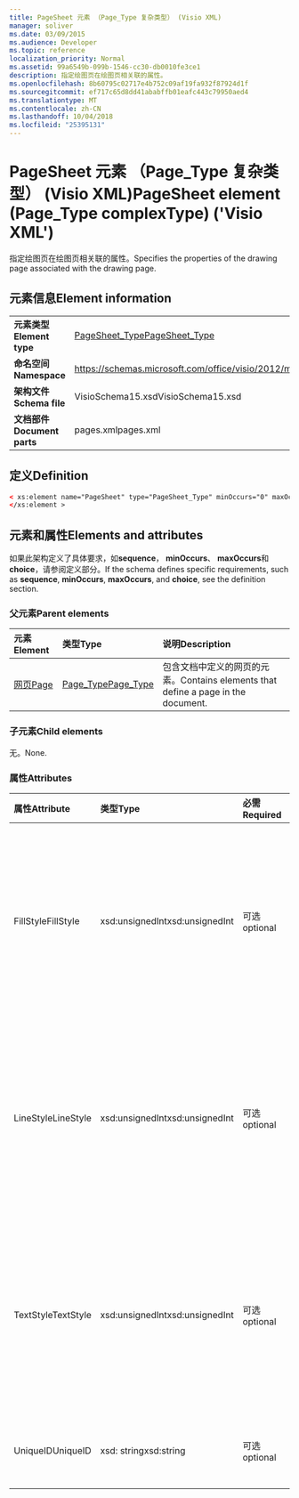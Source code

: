```yaml
---
title: PageSheet 元素 （Page_Type 复杂类型） (Visio XML)
manager: soliver
ms.date: 03/09/2015
ms.audience: Developer
ms.topic: reference
localization_priority: Normal
ms.assetid: 99a6549b-099b-1546-cc30-db0010fe3ce1
description: 指定绘图页在绘图页相关联的属性。
ms.openlocfilehash: 8b60795c02717e4b752c09af19fa932f87924d1f
ms.sourcegitcommit: ef717c65d8dd41ababffb01eafc443c79950aed4
ms.translationtype: MT
ms.contentlocale: zh-CN
ms.lasthandoff: 10/04/2018
ms.locfileid: "25395131"
---
```

# <a name="pagesheet-element-pagetype-complextype-visio-xml"></a><span data-ttu-id="5f8de-103">PageSheet 元素 （Page_Type 复杂类型） (Visio XML)</span><span class="sxs-lookup"><span data-stu-id="5f8de-103">PageSheet element (Page_Type complexType) ('Visio XML')</span></span>

<span data-ttu-id="5f8de-104">指定绘图页在绘图页相关联的属性。</span><span class="sxs-lookup"><span data-stu-id="5f8de-104">Specifies the properties of the drawing page associated with the drawing page.</span></span>
  
## <a name="element-information"></a><span data-ttu-id="5f8de-105">元素信息</span><span class="sxs-lookup"><span data-stu-id="5f8de-105">Element information</span></span>

|||
|:-----|:-----|
|<span data-ttu-id="5f8de-106">**元素类型**</span><span class="sxs-lookup"><span data-stu-id="5f8de-106">**Element type**</span></span> <br/> |[<span data-ttu-id="5f8de-107">PageSheet_Type</span><span class="sxs-lookup"><span data-stu-id="5f8de-107">PageSheet_Type</span></span>](pagesheet_type-complextypevisio-xml.md) <br/> |
|<span data-ttu-id="5f8de-108">**命名空间**</span><span class="sxs-lookup"><span data-stu-id="5f8de-108">**Namespace**</span></span> <br/> |https://schemas.microsoft.com/office/visio/2012/main  <br/> |
|<span data-ttu-id="5f8de-109">**架构文件**</span><span class="sxs-lookup"><span data-stu-id="5f8de-109">**Schema file**</span></span> <br/> |<span data-ttu-id="5f8de-110">VisioSchema15.xsd</span><span class="sxs-lookup"><span data-stu-id="5f8de-110">VisioSchema15.xsd</span></span>  <br/> |
|<span data-ttu-id="5f8de-111">**文档部件**</span><span class="sxs-lookup"><span data-stu-id="5f8de-111">**Document parts**</span></span> <br/> |<span data-ttu-id="5f8de-112">pages.xml</span><span class="sxs-lookup"><span data-stu-id="5f8de-112">pages.xml</span></span>  <br/> |
   
## <a name="definition"></a><span data-ttu-id="5f8de-113">定义</span><span class="sxs-lookup"><span data-stu-id="5f8de-113">Definition</span></span>

```XML
< xs:element name="PageSheet" type="PageSheet_Type" minOccurs="0" maxOccurs="1" >
</xs:element > 
```

## <a name="elements-and-attributes"></a><span data-ttu-id="5f8de-114">元素和属性</span><span class="sxs-lookup"><span data-stu-id="5f8de-114">Elements and attributes</span></span>

<span data-ttu-id="5f8de-115">如果此架构定义了具体要求，如**sequence**， **minOccurs**、 **maxOccurs**和**choice**，请参阅定义部分。</span><span class="sxs-lookup"><span data-stu-id="5f8de-115">If the schema defines specific requirements, such as **sequence**, **minOccurs**, **maxOccurs**, and **choice**, see the definition section.</span></span> 
  
### <a name="parent-elements"></a><span data-ttu-id="5f8de-116">父元素</span><span class="sxs-lookup"><span data-stu-id="5f8de-116">Parent elements</span></span>

|<span data-ttu-id="5f8de-117">**元素**</span><span class="sxs-lookup"><span data-stu-id="5f8de-117">**Element**</span></span>|<span data-ttu-id="5f8de-118">**类型**</span><span class="sxs-lookup"><span data-stu-id="5f8de-118">**Type**</span></span>|<span data-ttu-id="5f8de-119">**说明**</span><span class="sxs-lookup"><span data-stu-id="5f8de-119">**Description**</span></span>|
|:-----|:-----|:-----|
|[<span data-ttu-id="5f8de-120">网页</span><span class="sxs-lookup"><span data-stu-id="5f8de-120">Page</span></span>](page-element-pages_type-complextypevisio-xml.md) <br/> |[<span data-ttu-id="5f8de-121">Page_Type</span><span class="sxs-lookup"><span data-stu-id="5f8de-121">Page_Type</span></span>](page_type-complextypevisio-xml.md) <br/> |<span data-ttu-id="5f8de-122">包含文档中定义的网页的元素。</span><span class="sxs-lookup"><span data-stu-id="5f8de-122">Contains elements that define a page in the document.</span></span>  <br/> |
   
### <a name="child-elements"></a><span data-ttu-id="5f8de-123">子元素</span><span class="sxs-lookup"><span data-stu-id="5f8de-123">Child elements</span></span>

<span data-ttu-id="5f8de-124">无。</span><span class="sxs-lookup"><span data-stu-id="5f8de-124">None.</span></span>
  
### <a name="attributes"></a><span data-ttu-id="5f8de-125">属性</span><span class="sxs-lookup"><span data-stu-id="5f8de-125">Attributes</span></span>

|<span data-ttu-id="5f8de-126">**属性**</span><span class="sxs-lookup"><span data-stu-id="5f8de-126">**Attribute**</span></span>|<span data-ttu-id="5f8de-127">**类型**</span><span class="sxs-lookup"><span data-stu-id="5f8de-127">**Type**</span></span>|<span data-ttu-id="5f8de-128">**必需**</span><span class="sxs-lookup"><span data-stu-id="5f8de-128">**Required**</span></span>|<span data-ttu-id="5f8de-129">**说明**</span><span class="sxs-lookup"><span data-stu-id="5f8de-129">**Description**</span></span>|<span data-ttu-id="5f8de-130">**可能的值**</span><span class="sxs-lookup"><span data-stu-id="5f8de-130">**Possible values**</span></span>|
|:-----|:-----|:-----|:-----|:-----|
|<span data-ttu-id="5f8de-131">FillStyle</span><span class="sxs-lookup"><span data-stu-id="5f8de-131">FillStyle</span></span>  <br/> |<span data-ttu-id="5f8de-132">xsd:unsignedInt</span><span class="sxs-lookup"><span data-stu-id="5f8de-132">xsd:unsignedInt</span></span>  <br/> |<span data-ttu-id="5f8de-133">可选</span><span class="sxs-lookup"><span data-stu-id="5f8de-133">optional</span></span>  <br/> |<span data-ttu-id="5f8de-134">指定从中继承填充格式的样式表的 ID。</span><span class="sxs-lookup"><span data-stu-id="5f8de-134">Specifies the ID of the style sheet from which to inherit fill formatting.</span></span> <span data-ttu-id="5f8de-135">它必须与绘图中**StyleSheet_Type**相关联的**ID**属性的值。</span><span class="sxs-lookup"><span data-stu-id="5f8de-135">It MUST be the value of the **ID** attribute associated with a **StyleSheet_Type** in the drawing.</span></span>  <br/> |<span data-ttu-id="5f8de-136">Xsd:unsignedInt 类型的值。</span><span class="sxs-lookup"><span data-stu-id="5f8de-136">Values of the xsd:unsignedInt type.</span></span>  <br/> |
|<span data-ttu-id="5f8de-137">LineStyle</span><span class="sxs-lookup"><span data-stu-id="5f8de-137">LineStyle</span></span>  <br/> |<span data-ttu-id="5f8de-138">xsd:unsignedInt</span><span class="sxs-lookup"><span data-stu-id="5f8de-138">xsd:unsignedInt</span></span>  <br/> |<span data-ttu-id="5f8de-139">可选</span><span class="sxs-lookup"><span data-stu-id="5f8de-139">optional</span></span>  <br/> |<span data-ttu-id="5f8de-140">指定从中继承线条格式样式表的 ID。</span><span class="sxs-lookup"><span data-stu-id="5f8de-140">Specifies the ID of the style sheet from which to inherit line formatting.</span></span> <span data-ttu-id="5f8de-141">它必须与绘图中**StyleSheet_Type**相关联的**ID**属性的值。</span><span class="sxs-lookup"><span data-stu-id="5f8de-141">It MUST be the value of the **ID** attribute associated with a **StyleSheet_Type** in the drawing.</span></span>  <br/> |<span data-ttu-id="5f8de-142">Xsd:unsignedInt 类型的值。</span><span class="sxs-lookup"><span data-stu-id="5f8de-142">Values of the xsd:unsignedInt type.</span></span>  <br/> |
|<span data-ttu-id="5f8de-143">TextStyle</span><span class="sxs-lookup"><span data-stu-id="5f8de-143">TextStyle</span></span>  <br/> |<span data-ttu-id="5f8de-144">xsd:unsignedInt</span><span class="sxs-lookup"><span data-stu-id="5f8de-144">xsd:unsignedInt</span></span>  <br/> |<span data-ttu-id="5f8de-145">可选</span><span class="sxs-lookup"><span data-stu-id="5f8de-145">optional</span></span>  <br/> |<span data-ttu-id="5f8de-146">指定从中继承文本格式的样式表的 ID。</span><span class="sxs-lookup"><span data-stu-id="5f8de-146">Specifies the ID of the style sheet from which to inherit text formatting.</span></span> <span data-ttu-id="5f8de-147">它必须与绘图中**StyleSheet_Type**相关联的**ID**属性的值。</span><span class="sxs-lookup"><span data-stu-id="5f8de-147">It MUST be the value of the **ID** attribute associated with a **StyleSheet_Type** in the drawing.</span></span>  <br/> |<span data-ttu-id="5f8de-148">Xsd:unsignedInt 类型的值。</span><span class="sxs-lookup"><span data-stu-id="5f8de-148">Values of the xsd:unsignedInt type.</span></span>  <br/> |
|<span data-ttu-id="5f8de-149">UniqueID</span><span class="sxs-lookup"><span data-stu-id="5f8de-149">UniqueID</span></span>  <br/> |<span data-ttu-id="5f8de-150">xsd: string</span><span class="sxs-lookup"><span data-stu-id="5f8de-150">xsd:string</span></span>  <br/> |<span data-ttu-id="5f8de-151">可选</span><span class="sxs-lookup"><span data-stu-id="5f8de-151">optional</span></span>  <br/> |<span data-ttu-id="5f8de-152">其父元素中的元素的唯一 ID。</span><span class="sxs-lookup"><span data-stu-id="5f8de-152">The unique ID of the element within its parent element.</span></span>  <br/> |<span data-ttu-id="5f8de-153">Xsd: string 类型的值。</span><span class="sxs-lookup"><span data-stu-id="5f8de-153">Values of the xsd:string type.</span></span>  <br/> |
   

